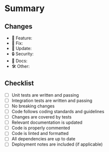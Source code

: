 # Summary
<!-- Briefly explain the purpose of this PR (e.g., feature addition, bug fix, refactor, documentation update) -->

## Changes

- 🚀 Feature: <!-- Describe new features added -->
- 🐛 Fix: <!-- Describe bug fixes -->
- 🔄 Update: <!-- List updated packages or dependencies -->
- 🔒 Security: <!-- Mention any security-related changes -->
- 📖 Docs: <!-- Note any documentation updates -->
- 🛠️ Other: <!-- Any additional relevant changes -->

## Checklist

- [ ] Unit tests are written and passing
- [ ] Integration tests are written and passing
- [ ] No breaking changes
- [ ] Code follows coding standards and guidelines
- [ ] Changes are covered by tests
- [ ] Relevant documentation is updated
- [ ] Code is properly commented
- [ ] Code is linted and formatted
- [ ] All dependencies are up to date
- [ ] Deployment notes are included (if applicable)
